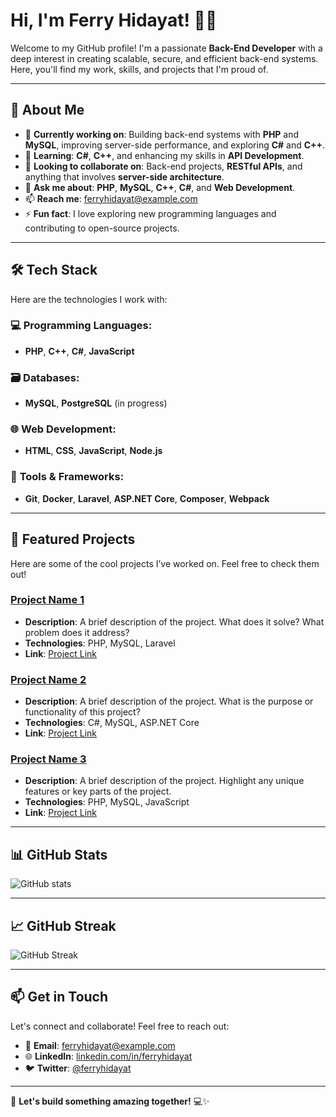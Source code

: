 # Hi, I'm **Ferry Hidayat**! 👨‍💻

Welcome to my GitHub profile! I'm a passionate **Back-End Developer** with a deep interest in creating scalable, secure, and efficient back-end systems. Here, you'll find my work, skills, and projects that I'm proud of.

---

## 🚀 About Me

- 🔭 **Currently working on**: Building back-end systems with **PHP** and **MySQL**, improving server-side performance, and exploring **C#** and **C++**.
- 🌱 **Learning**: **C#**, **C++**, and enhancing my skills in **API Development**.
- 👯 **Looking to collaborate on**: Back-end projects, **RESTful APIs**, and anything that involves **server-side architecture**.
- 💬 **Ask me about**: **PHP**, **MySQL**, **C++**, **C#**, and **Web Development**.
- 📫 **Reach me**: [ferryhidayat@example.com](mailto:ferryhidayat@example.com)
- ⚡ **Fun fact**: I love exploring new programming languages and contributing to open-source projects.

---

## 🛠️ Tech Stack

Here are the technologies I work with:

### 💻 **Programming Languages**:
- **PHP**, **C++**, **C#**, **JavaScript**

### 🗃️ **Databases**:
- **MySQL**, **PostgreSQL** (in progress)

### 🌐 **Web Development**:
- **HTML**, **CSS**, **JavaScript**, **Node.js**

### 🔧 **Tools & Frameworks**:
- **Git**, **Docker**, **Laravel**, **ASP.NET Core**, **Composer**, **Webpack**

---

## 📂 Featured Projects

Here are some of the cool projects I’ve worked on. Feel free to check them out!

### [**Project Name 1**](https://github.com/username/project1)
- **Description**: A brief description of the project. What does it solve? What problem does it address?
- **Technologies**: PHP, MySQL, Laravel
- **Link**: [Project Link](https://github.com/username/project1)

### [**Project Name 2**](https://github.com/username/project2)
- **Description**: A brief description of the project. What is the purpose or functionality of this project?
- **Technologies**: C#, MySQL, ASP.NET Core
- **Link**: [Project Link](https://github.com/username/project2)

### [**Project Name 3**](https://github.com/username/project3)
- **Description**: A brief description of the project. Highlight any unique features or key parts of the project.
- **Technologies**: PHP, MySQL, JavaScript
- **Link**: [Project Link](https://github.com/username/project3)

---

## 📊 GitHub Stats

![GitHub stats](https://github-readme-stats.vercel.app/api?username=ferryhidayat&show_icons=true&theme=radical&count_private=true)

---

## 📈 GitHub Streak

![GitHub Streak](https://github-readme-streak-stats.herokuapp.com/?user=ferryhidayat&theme=radical)

---

## 📫 Get in Touch

Let's connect and collaborate! Feel free to reach out:

- 📧 **Email**: [ferryhidayat@example.com](mailto:ferryhidayat@example.com)
- 🌐 **LinkedIn**: [linkedin.com/in/ferryhidayat](https://linkedin.com/in/ferryhidayat)
- 🐦 **Twitter**: [@ferryhidayat](https://twitter.com/ferryhidayat)

---

🔗 **Let's build something amazing together!** 💻✨
